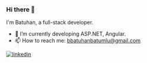 ### Hi there 👋

I'm Batuhan, a full-stack developer.

- 🌱 I’m currently developing ASP.NET, Angular. 
- 📫 How to reach me: bbatuhanbatumlu@gmail.com


[![linkedin](https://img.shields.io/badge/Linkedin-000000?style=for-the-badge&logo=Linkedin&logoColor=white)](https://www.linkedin.com/in/batuhan-batumlu/)
